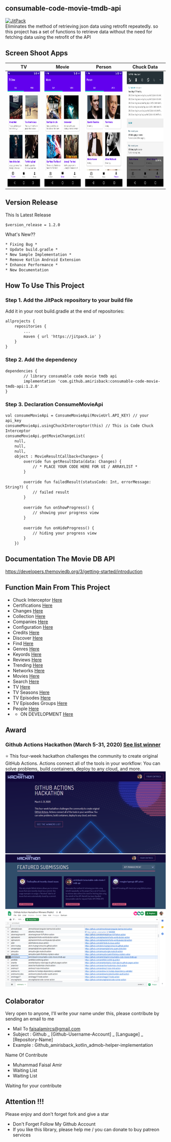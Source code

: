 ## consumable-code-movie-tmdb-api
[![JitPack](https://jitpack.io/v/amirisback/consumable-code-movie-tmdb-api.svg?style=flat-square)](https://jitpack.io/#amirisback/consumable-code-movie-tmdb-api) <br>
Eliminates the method of retrieving json data using retrofit repeatedly. so this project has a set of functions to retrieve data without the need for fetching data using the retrofit of the API

## Screen Shoot Apps
|TV                 |   Movie                       |   Person            |         Chuck Data  |
|:------------------:|:----------------------------:|:---------------------:|:-----------------:|
| <span align="center"><img width="200px" height="360px" src="docs/image/ss_tv.png"></span> | <span align="center"><img width="200px" height="360px" src="docs/image/ss_movie.png"></span> | <span align="center"><img width="200px" height="360px" src="docs/image/ss_person.png"></span> | <span align="center"><img width="200px" height="360px" src="docs/image/ss_api.png"></span> |

## Version Release
This Is Latest Release

    $version_release = 1.2.0

What's New??

    * Fixing Bug *
    * Update build.gradle *
    * New Sample Implementation *
    * Remove Kotlin Android Extension
    * Enhance Performance *
    * New Documentation

## How To Use This Project
<h3>Step 1. Add the JitPack repository to your build file</h3>

Add it in your root build.gradle at the end of repositories:

	allprojects {
		repositories {
			...
			maven { url 'https://jitpack.io' }
		}
	}
  
  
<h3>Step 2. Add the dependency</h3>

	dependencies {
	        // library consumable code movie tmdb api
            implementation 'com.github.amirisback:consumable-code-movie-tmdb-api:1.2.0'
	}
	
<h3>Step 3. Declaration ConsumeMovieApi</h3>

    val consumeMovieApi = ConsumeMovieApi(MovieUrl.API_KEY) // your api_key
    consumeMovieApi.usingChuckInterceptor(this) // This is Code Chuck Interceptor
    consumeMovieApi.getMovieChangeList(
        null,
        null,
        null,
        object : MovieResultCallback<Changes> {
            override fun getResultData(data: Changes) {
                // * PLACE YOUR CODE HERE FOR UI / ARRAYLIST *
            }

            override fun failedResult(statusCode: Int, errorMessage: String?) {
                // failed result
            }

            override fun onShowProgress() {
                // showing your progress view
            }

            override fun onHideProgress() {
                // hiding your progress view
            }
        })
	

## Documentation The Movie DB API
https://developers.themoviedb.org/3/getting-started/introduction

## Function Main From This Project
- Chuck Interceptor [Here](https://github.com/amirisback/consumable-code-movie-tmdb-api/blob/master/docs/tutorial/ChuckInterceptor.md)
- Certifications [Here](https://github.com/amirisback/consumable-code-movie-tmdb-api/blob/master/docs/tutorial/Certifications.md)
- Changes [Here](https://github.com/amirisback/consumable-code-movie-tmdb-api/blob/master/docs/tutorial/Changes.md)
- Collection [Here](https://github.com/amirisback/consumable-code-movie-tmdb-api/blob/master/docs/tutorial/Collection.md)
- Companies [Here](https://github.com/amirisback/consumable-code-movie-tmdb-api/blob/master/docs/tutorial/Companies.md)
- Configuration [Here](https://github.com/amirisback/consumable-code-movie-tmdb-api/blob/master/docs/tutorial/Configuration.md)
- Credits [Here](https://github.com/amirisback/consumable-code-movie-tmdb-api/blob/master/docs/tutorial/Credits.md)
- Discover [Here](https://github.com/amirisback/consumable-code-movie-tmdb-api/blob/master/docs/tutorial/Discover.md)
- Find [Here](https://github.com/amirisback/consumable-code-movie-tmdb-api/blob/master/docs/tutorial/Find.md)
- Genres [Here](https://github.com/amirisback/consumable-code-movie-tmdb-api/blob/master/docs/tutorial/Genres.md)
- Keyords [Here](https://github.com/amirisback/consumable-code-movie-tmdb-api/blob/master/docs/tutorial/Keywords.md)
- Reviews [Here](https://github.com/amirisback/consumable-code-movie-tmdb-api/blob/master/docs/tutorial/Reviews.md)
- Trending [Here](https://github.com/amirisback/consumable-code-movie-tmdb-api/blob/master/docs/tutorial/Trending.md)
- Networks [Here](https://github.com/amirisback/consumable-code-movie-tmdb-api/blob/master/docs/tutorial/Networks.md)
- Movies [Here](https://github.com/amirisback/consumable-code-movie-tmdb-api/blob/master/docs/tutorial/Movies.md)
- Search [Here](https://github.com/amirisback/consumable-code-movie-tmdb-api/blob/master/docs/tutorial/Search.md)
- TV [Here](https://github.com/amirisback/consumable-code-movie-tmdb-api/blob/master/docs/tutorial/TV.md)
- TV Seasons [Here](https://github.com/amirisback/consumable-code-movie-tmdb-api/blob/master/docs/tutorial/TVSeasons.md)
- TV Episodes [Here](https://github.com/amirisback/consumable-code-movie-tmdb-api/blob/master/docs/tutorial/TVEpisodes.md)
- TV Episodes Groups [Here](https://github.com/amirisback/consumable-code-movie-tmdb-api/blob/master/docs/tutorial/TVEpisodesGroups.md)
- People [Here](https://github.com/amirisback/consumable-code-movie-tmdb-api/blob/master/docs/tutorial/People.md)
- * ON DEVELOPMENT [Here](https://github.com/amirisback/consumable-code-movie-tmdb-api/blob/master/docs/tutorial/Development.md)

## Award
### Github Actions Hackathon (March 5-31, 2020) [See list winner](https://github.com/amirisback/consumable-code-movie-tmdb-api/blob/master/docs/github_action_hackathon_winners.xlsx)
:star: This four-week hackathon challenges the community to create original GitHub Actions. Actions connect all of the tools in your workflow: You can solve problems, build containers, deploy to any cloud, and more.    
![ScreenShoot Apps](docs/image/ss_github_hackathon1.png?raw=true)
![ScreenShoot Apps](docs/image/ss_github_hackathon3.png?raw=true)
![ScreenShoot Apps](docs/image/ss_github_hackathon2.png?raw=true)

## Colaborator
Very open to anyone, I'll write your name under this, please contribute by sending an email to me

- Mail To faisalamircs@gmail.com
- Subject : Github _ [Github-Username-Account] _ [Language] _ [Repository-Name]
- Example : Github_amirisback_kotlin_admob-helper-implementation

Name Of Contribute
- Muhammad Faisal Amir
- Waiting List
- Waiting List

Waiting for your contribute

## Attention !!!
Please enjoy and don't forget fork and give a star
- Don't Forget Follow My Github Account
- If you like this library, please help me / you can donate to buy patreon services